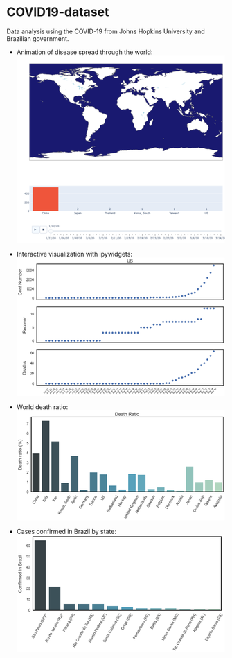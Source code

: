 # COVID19-dataset

  Data analysis using the COVID-19 from Johns Hopkins University and Brazilian government.


- Animation of disease spread through the world:
 ![ani](img/animation.png)

- Interactive visualization with ipywidgets:
![cases_by_country](img/cases_country.png)

- World death ratio:
![death_ratio](img/death_ratio.png)

- Cases confirmed in Brazil by state:
![confirmed_bras](img/confirmed_bras.png)
